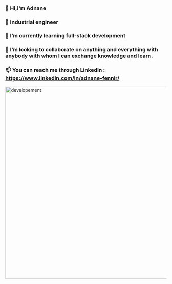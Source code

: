 ### 👋 Hi,i'm Adnane
### 🔭 Industrial engineer
### 🌱 I’m currently learning full-stack development
### 💞️ I’m looking to collaborate on anything and everything with anybody with whom I can exchange knowledge and learn.
### 📫 You can reach me through LinkedIn : https://www.linkedin.com/in/adnane-fennir/

<picture>
  <source media="(prefers-color-scheme: light)" srcset="https://static.wixstatic.com/media/d8b182_37e8bb1f59554749a15ce0f9ced8b726~mv2.gif">
  <img alt="developement" src="https://static.wixstatic.com/media/d8b182_37e8bb1f59554749a15ce0f9ced8b726~mv2.gif" width=" 1000" height="600"  />
</picture>


<!--
**Dubwork91/Dubwork91** is a ✨ _special_ ✨ repository because its `README.md` (this file) appears on your GitHub profile.

Here are some ideas to get you started:

-  and full-stack developer 
- 🌱 I’m currently learning ...
- 👯 I’m looking to collaborate on ...
- 🤔 I’m looking for help with ...
- 💬 Ask me about ...
- 📫 How to reach me: ...
- 😄 Pronouns: ...
- ⚡ Fun fact: ...
-->
